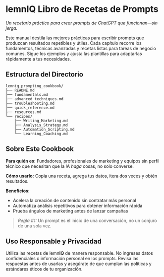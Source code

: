 # lemn**IQ** Libro de Recetas de Prompts

*Un recetario práctico para crear prompts de ChatGPT que funcionan—sin jerga.*

Este manual destila las mejores prácticas para escribir prompts que produzcan resultados repetibles y útiles. Cada capítulo recorre los fundamentos, técnicas avanzadas y recetas listas para tareas de negocio comunes. Sigue los ejemplos y ajusta las plantillas para adaptarlas rápidamente a tus necesidades.

## Estructura del Directorio
```
lemniq_prompting_cookbook/
├── README.md
├── fundamentals.md
├── advanced_techniques.md
├── troubleshooting.md
├── quick_reference.md
├── resources.md
└── recipes/
    ├── Writing_Marketing.md
    ├── Analysis_Strategy.md
    ├── Automation_Scripting.md
    └── Learning_Coaching.md
```
## Sobre Este Cookbook
**Para quién es:** Fundadores, profesionales de marketing y equipos sin perfil técnico que necesitan que la IA *haga* cosas, no solo converse.

**Cómo usarlo:** Copia una receta, agrega tus datos, itera dos veces y obtén resultados.

**Beneficios:**
- Acelera la creación de contenido sin contratar más personal
- Automatiza análisis repetitivos para obtener información rápida
- Prueba ángulos de marketing antes de lanzar campañas

> *Regla #1:* Un prompt es el inicio de una conversación, no un conjuro de una sola vez.

## Uso Responsable y Privacidad
Utiliza las recetas de lemn**IQ** de manera responsable. No ingreses datos confidenciales o información personal en los prompts. Revisa las respuestas antes de usarlas y asegúrate de que cumplan las políticas y estándares éticos de tu organización.
